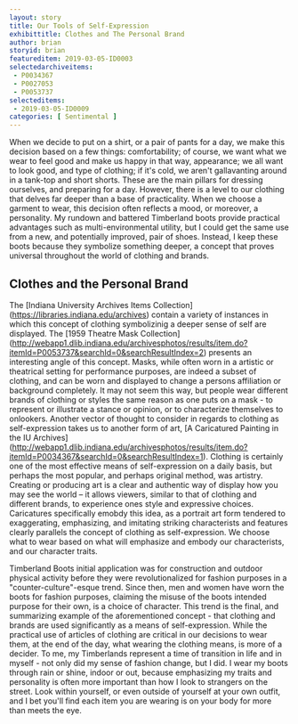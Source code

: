 ```yaml
---
layout: story
title: Our Tools of Self-Expression 
exhibittitle: Clothes and The Personal Brand 
author: brian
storyid: brian
featureditem: 2019-03-05-ID0003
selectedarchiveitems:
 - P0034367
 - P0027053
 - P0053737
selecteditems:
 - 2019-03-05-ID0009
categories: [ Sentimental ]
---
```


When we decide to put on a shirt, or a pair of pants for a day, we make this decision based on a few things: comfortability; of course, we want what we wear to feel good and make us happy in that way, appearance; we all want to look good, and type of clothing; if it's cold, we aren't gallavanting around in a tank-top and short shorts. These are the main pillars for dressing ourselves, and preparing for a day. However, there is a level to our clothing that delves far deeper than a base of practicality. When we choose a garment to wear, this decision often reflects a mood, or moreover, a personality. My rundown and battered Timberland boots provide practical advantages such as multi-environmental utility, but I could get the same use from a new, and potentially improved, pair of shoes. Instead, I keep these boots because they symbolize something deeper, a concept that proves universal throughout the world of clothing and brands.   

## Clothes and the Personal Brand 

The [Indiana University Archives Items Collection] (https://libraries.indiana.edu/archives) contain a variety of instances in which this concept of clothing symbolizinig a deeper sense of self are displayed. The [1959 Theatre Mask Collection] (http://webapp1.dlib.indiana.edu/archivesphotos/results/item.do?itemId=P0053737&searchId=0&searchResultIndex=2) presents an interesting angle of this concept. Masks, while often worn in a artistic or theatrical setting for performance purposes, are indeed a subset of clothing, and can be worn and displayed to change a persons affiliation or background completely. It may not seem this way, but people wear different brands of clothing or styles the same reason as one puts on a mask - to represent or illustrate a stance or opinion, or to characterize themselves to onlookers. Another vector of thought to consider in regards to clothing as self-expression takes us to another form of art, [A Caricatured Painting in the IU Archives] (http://webapp1.dlib.indiana.edu/archivesphotos/results/item.do?itemId=P0034367&searchId=0&searchResultIndex=1). Clothing is certainly one of the most effective means of self-expression on a daily basis, but perhaps the most popular, and perhaps original method, was artistry. Creating or producing art is a clear and authentic way of display how you may see the world – it allows viewers, similar to that of clothing and different brands, to experience ones style and expressive choices. Caricatures specifically emobdy this idea, as a portrait art form tendered to exaggerating, emphasizing, and imitating striking characterists and features clearly parallels the concept of clothing as self-expression. We choose what to wear based on what will emphasize and embody our characterists, and our character traits.     

Timberland Boots initial application was for construction and outdoor physical activity before they were revolutionalized for fashion purposes in a "counter-culture"-esque trend. Since then, men and women have worn the boots for fashion purposes, claiming the misuse of the boots intended purpose for their own, is a choice of character. This trend is the final, and summarizing example of the aforementioned concept - that clothing and brands are used significantly as a means of self-expression. While the practical use of articles of clothing are critical in our decisions to wear them, at the end of the day, what wearing the clothing means, is more of a decider. To me, my Timberlands represent a time of transition in life and in myself - not only did my sense of fashion change, but I did. I wear my boots through rain or shine, indoor or out, because emphasizing my traits and personality is often more important than how I look to strangers on the street. Look within yourself, or even outside of yourself at your own outfit, and I bet you'll find each item you are wearing is on your body for more than meets the eye.
